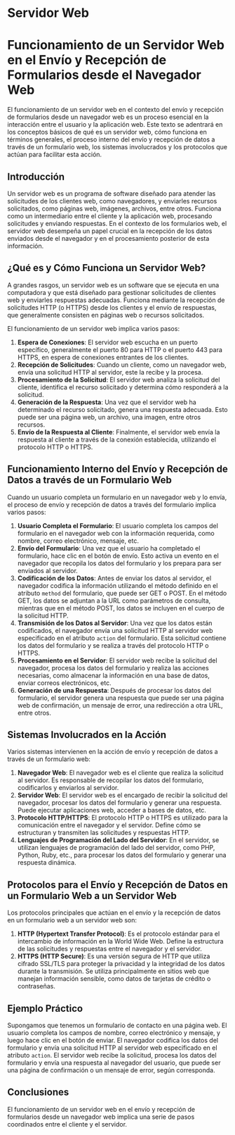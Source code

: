 # Servidor Web

# Funcionamiento de un Servidor Web en el Envío y Recepción de Formularios desde el Navegador Web

El funcionamiento de un servidor web en el contexto del envío y recepción de formularios desde un navegador web es un proceso esencial en la interacción entre el usuario y la aplicación web. Este texto se adentrará en los conceptos básicos de qué es un servidor web, cómo funciona en términos generales, el proceso interno del envío y recepción de datos a través de un formulario web, los sistemas involucrados y los protocolos que actúan para facilitar esta acción.

## Introducción

Un servidor web es un programa de software diseñado para atender las solicitudes de los clientes web, como navegadores, y enviarles recursos solicitados, como páginas web, imágenes, archivos, entre otros. Funciona como un intermediario entre el cliente y la aplicación web, procesando solicitudes y enviando respuestas. En el contexto de los formularios web, el servidor web desempeña un papel crucial en la recepción de los datos enviados desde el navegador y en el procesamiento posterior de esta información.

## ¿Qué es y Cómo Funciona un Servidor Web?

A grandes rasgos, un servidor web es un software que se ejecuta en una computadora y que está diseñado para gestionar solicitudes de clientes web y enviarles respuestas adecuadas. Funciona mediante la recepción de solicitudes HTTP (o HTTPS) desde los clientes y el envío de respuestas, que generalmente consisten en páginas web o recursos solicitados.

El funcionamiento de un servidor web implica varios pasos:

1. **Espera de Conexiones**: El servidor web escucha en un puerto específico, generalmente el puerto 80 para HTTP o el puerto 443 para HTTPS, en espera de conexiones entrantes de los clientes.
2. **Recepción de Solicitudes**: Cuando un cliente, como un navegador web, envía una solicitud HTTP al servidor, este la recibe y la procesa.
3. **Procesamiento de la Solicitud**: El servidor web analiza la solicitud del cliente, identifica el recurso solicitado y determina cómo responderá a la solicitud.
4. **Generación de la Respuesta**: Una vez que el servidor web ha determinado el recurso solicitado, genera una respuesta adecuada. Esto puede ser una página web, un archivo, una imagen, entre otros recursos.
5. **Envío de la Respuesta al Cliente**: Finalmente, el servidor web envía la respuesta al cliente a través de la conexión establecida, utilizando el protocolo HTTP o HTTPS.

## Funcionamiento Interno del Envío y Recepción de Datos a través de un Formulario Web

Cuando un usuario completa un formulario en un navegador web y lo envía, el proceso de envío y recepción de datos a través del formulario implica varios pasos:

1. **Usuario Completa el Formulario**: El usuario completa los campos del formulario en el navegador web con la información requerida, como nombre, correo electrónico, mensaje, etc.
2. **Envío del Formulario**: Una vez que el usuario ha completado el formulario, hace clic en el botón de envío. Esto activa un evento en el navegador que recopila los datos del formulario y los prepara para ser enviados al servidor.
3. **Codificación de los Datos**: Antes de enviar los datos al servidor, el navegador codifica la información utilizando el método definido en el atributo `method` del formulario, que puede ser GET o POST. En el método GET, los datos se adjuntan a la URL como parámetros de consulta, mientras que en el método POST, los datos se incluyen en el cuerpo de la solicitud HTTP.
4. **Transmisión de los Datos al Servidor**: Una vez que los datos están codificados, el navegador envía una solicitud HTTP al servidor web especificado en el atributo `action` del formulario. Esta solicitud contiene los datos del formulario y se realiza a través del protocolo HTTP o HTTPS.
5. **Procesamiento en el Servidor**: El servidor web recibe la solicitud del navegador, procesa los datos del formulario y realiza las acciones necesarias, como almacenar la información en una base de datos, enviar correos electrónicos, etc.
6. **Generación de una Respuesta**: Después de procesar los datos del formulario, el servidor genera una respuesta que puede ser una página web de confirmación, un mensaje de error, una redirección a otra URL, entre otros.

## Sistemas Involucrados en la Acción

Varios sistemas intervienen en la acción de envío y recepción de datos a través de un formulario web:

1. **Navegador Web**: El navegador web es el cliente que realiza la solicitud al servidor. Es responsable de recopilar los datos del formulario, codificarlos y enviarlos al servidor.
2. **Servidor Web**: El servidor web es el encargado de recibir la solicitud del navegador, procesar los datos del formulario y generar una respuesta. Puede ejecutar aplicaciones web, acceder a bases de datos, etc.
3. **Protocolo HTTP/HTTPS**: El protocolo HTTP o HTTPS es utilizado para la comunicación entre el navegador y el servidor. Define cómo se estructuran y transmiten las solicitudes y respuestas HTTP.
4. **Lenguajes de Programación del Lado del Servidor**: En el servidor, se utilizan lenguajes de programación del lado del servidor, como PHP, Python, Ruby, etc., para procesar los datos del formulario y generar una respuesta dinámica.

## Protocolos para el Envío y Recepción de Datos en un Formulario Web a un Servidor Web

Los protocolos principales que actúan en el envío y la recepción de datos en un formulario web a un servidor web son:

1. **HTTP (Hypertext Transfer Protocol)**: Es el protocolo estándar para el intercambio de información en la World Wide Web. Define la estructura de las solicitudes y respuestas entre el navegador y el servidor.
2. **HTTPS (HTTP Secure)**: Es una versión segura de HTTP que utiliza cifrado SSL/TLS para proteger la privacidad y la integridad de los datos durante la transmisión. Se utiliza principalmente en sitios web que manejan información sensible, como datos de tarjetas de crédito o contraseñas.

## Ejemplo Práctico

Supongamos que tenemos un formulario de contacto en una página web. El usuario completa los campos de nombre, correo electrónico y mensaje, y luego hace clic en el botón de enviar. El navegador codifica los datos del formulario y envía una solicitud HTTP al servidor web especificado en el atributo `action`. El servidor web recibe la solicitud, procesa los datos del formulario y envía una respuesta al navegador del usuario, que puede ser una página de confirmación o un mensaje de error, según corresponda.

## Conclusiones

El funcionamiento de un servidor web en el envío y recepción de formularios desde un navegador web implica una serie de pasos coordinados entre el cliente y el servidor.